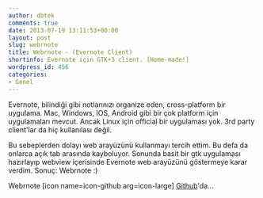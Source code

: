 ```yaml
---
author: dbtek
comments: true
date: 2013-07-19 13:11:53+00:00
layout: post
slug: webrnote
title: Webrnote - (Evernote Client)
shortinfo: Evernote için GTK+3 client. [Home-made!]
wordpress_id: 456
categories:
- Genel
---
```


Evernote, bilindiği gibi notlarınızı organize eden, cross-platform bir uygulama. Mac, Windows, IOS, Android gibi bir çok platform için uygulamaları mevcut. Ancak Linux için official bir uygulaması yok. 3rd party client'lar da hiç kullanılası değil.

Bu sebeplerden dolayı web arayüzünü kullanmayı tercih ettim. Bu defa da onlarca açık tab arasında kayboluyor. Sonunda basit bir gtk uygulaması hazırlayıp webview içerisinde Evernote web arayüzünü göstermeye karar verdim. Sonuç: Webrnote :)

Webrnote [icon name=icon-github arg=icon-large] [Github](https://github.com/dbtek/webrnote)'da...
